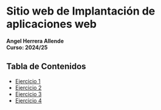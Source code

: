 # Sitio web de Implantación de aplicaciones web

**Angel Herrera Allende**  
**Curso: 2024/25**

## Tabla de Contenidos
- [Ejercicio 1](unidad1/prueba1.md)
- [Ejercicio 2](unidad1/Prueba2.md)
- [Ejercicio 3](unidad1/Prueba3.md)
- [Ejercicio 4](unidad1/Prueba4.md)
